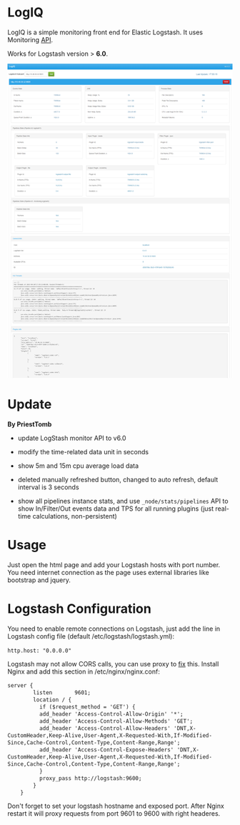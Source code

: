 # LogIQ

LogIQ is a simple monitoring front end for Elastic Logstash. It uses Monitoring [API](https://www.elastic.co/guide/en/logstash/current/monitoring.html).

Works for Logstash version > **6.0**.

![example_image](example.png)

# Update

**By PriestTomb**

* update LogStash monitor API to v6.0

* modify the time-related data unit in seconds

* show 5m and 15m cpu average load data

* deleted manually refreshed button, changed to auto refresh, default interval is 3 seconds

* show all pipelines instance stats, and use `_node/stats/pipelines` API to show In/Filter/Out events data and TPS for all running plugins (just real-time calculations, non-persistent)

# Usage
Just open the html page and add your Logstash hosts with port number. You need internet connection as the page uses external libraries like bootstrap and jquery.

# Logstash Configuration
You need to enable remote connections on Logstash, just add the line in Logstash config file (default /etc/logstash/logstash.yml):

```http.host: "0.0.0.0"```

Logstash may not allow CORS calls, you can use proxy to [fix](https://enable-cors.org/server_nginx.html) this.
Install Nginx and add this section in /etc/nginx/nginx.conf:

```
server {
        listen       9601;
        location / {
          if ($request_method = 'GET') {
          add_header 'Access-Control-Allow-Origin' '*';
          add_header 'Access-Control-Allow-Methods' 'GET';
          add_header 'Access-Control-Allow-Headers' 'DNT,X-CustomHeader,Keep-Alive,User-Agent,X-Requested-With,If-Modified-Since,Cache-Control,Content-Type,Content-Range,Range';
          add_header 'Access-Control-Expose-Headers' 'DNT,X-CustomHeader,Keep-Alive,User-Agent,X-Requested-With,If-Modified-Since,Cache-Control,Content-Type,Content-Range,Range';
          }
          proxy_pass http://logstash:9600;
        }
    }
```

Don't forget to set your logstash hostname and exposed port.
After Nginx restart it will proxy requests from port 9601 to 9600 with right headeres.
